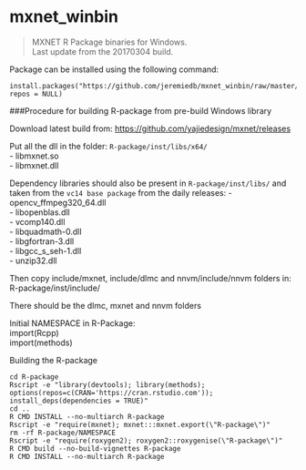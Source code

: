 # mxnet_winbin

> MXNET R Package binaries for Windows.  
> Last update from the 20170304 build.

Package can be installed using the following command: 

```
install.packages("https://github.com/jeremiedb/mxnet_winbin/raw/master/mxnet.zip", repos = NULL)
```

###Procedure for building R-package from pre-build Windows library

Download latest build from: https://github.com/yajiedesign/mxnet/releases


Put all the dll in the folder: 
  `R-package/inst/libs/x64/`   
      - libmxnet.so  
      - libmxnet.dll

Dependency libraries should also be present in `R-package/inst/libs/` and taken from the `vc14 base package` from the daily releases: 
    - opencv_ffmpeg320_64.dll  
    - libopenblas.dll  
    - vcomp140.dll  
    - libquadmath-0.dll  
    - libgfortran-3.dll  
    - libgcc_s_seh-1.dll  
    - unzip32.dll

Then copy include/mxnet, include/dlmc and nnvm/include/nnvm folders in: 
R-package/inst/include/

There should be the dlmc, mxnet and nnvm folders

Initial NAMESPACE in R-Package:  
import(Rcpp)  
import(methods)

Building the R-package

```
cd R-package
Rscript -e "library(devtools); library(methods); options(repos=c(CRAN='https://cran.rstudio.com')); install_deps(dependencies = TRUE)"
cd ..
R CMD INSTALL --no-multiarch R-package
Rscript -e "require(mxnet); mxnet:::mxnet.export(\"R-package\")"
rm -rf R-package/NAMESPACE
Rscript -e "require(roxygen2); roxygen2::roxygenise(\"R-package\")"
R CMD build --no-build-vignettes R-package
R CMD INSTALL --no-multiarch R-package
```

